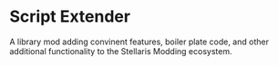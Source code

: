 # Script Extender
 A library mod adding convinent features, boiler plate code, and other additional functionality to the Stellaris Modding ecosystem.
